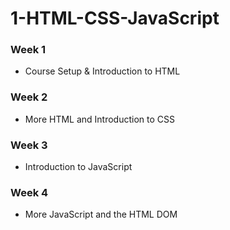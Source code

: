 # 1-HTML-CSS-JavaScript

### Week 1
 - Course Setup & Introduction to HTML
### Week 2
 - More HTML and Introduction to CSS
### Week 3
 - Introduction to JavaScript
### Week 4
 - More JavaScript and the HTML DOM